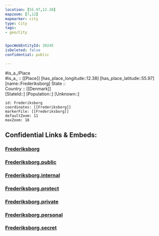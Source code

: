 ```yaml
---
location: [55.97,12.38] 
mapzoom: [7,12] 
mapmarker: city 
type: City
tags:
- geo/City


SpocWebEntityId: 30245
isDeleted: false
confidential: public

---
```

#is_a_/Place  
#is_a_ :: [[Place]] 
[has_place_longitude::12.38] 
[has_place_latitude::55.97] 
[name::Frederiksborg] 
State ::  
Country :: [[Denmark]]  
[StateId::] 
[Population::] 
[Unknown::] 


```leaflet
id: Frederiksborg
coordinates: [[Frederiksborg]] 
markerFile: [[Frederiksborg]] 
defaultZoom: 11 
maxZoom: 18
```


## Confidential Links & Embeds: 

### [Frederiksborg](/_Standards/Earth/Continent/Europe/Europe~North/Denmark/Regions~Denmark/Hovedstaden/City/Frederiksborg.md) 

### [Frederiksborg.public](/_public/Earth/Continent/Europe/Europe~North/Denmark/Regions~Denmark/Hovedstaden/City/Frederiksborg.public.md) 

### [Frederiksborg.internal](/_internal/Earth/Continent/Europe/Europe~North/Denmark/Regions~Denmark/Hovedstaden/City/Frederiksborg.internal.md) 

### [Frederiksborg.protect](/_protect/Earth/Continent/Europe/Europe~North/Denmark/Regions~Denmark/Hovedstaden/City/Frederiksborg.protect.md) 

### [Frederiksborg.private](/_private/Earth/Continent/Europe/Europe~North/Denmark/Regions~Denmark/Hovedstaden/City/Frederiksborg.private.md) 

### [Frederiksborg.personal](/_personal/Earth/Continent/Europe/Europe~North/Denmark/Regions~Denmark/Hovedstaden/City/Frederiksborg.personal.md) 

### [Frederiksborg.secret](/_secret/Earth/Continent/Europe/Europe~North/Denmark/Regions~Denmark/Hovedstaden/City/Frederiksborg.secret.md)

